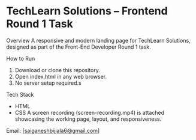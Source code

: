 
# TechLearn Solutions – Frontend Round 1 Task
Overview
A responsive and modern landing page for TechLearn Solutions, designed as part of the Front-End Developer Round 1 task.

How to Run
1. Download or clone this repository.
2. Open index.html in any web browser.
3. No server setup required.s

Tech Stack
- HTML
- CSS
A screen recording (screen-recording.mp4) is attached showcasing the working page, layout, and responsiveness.

Email: [saiganeshbijjala6@gmail.com]
